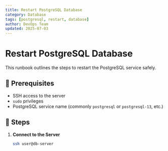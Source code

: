 ```yaml
---
title: Restart PostgreSQL Database
category: Database
tags: [postgresql, restart, database]
author: DevOps Team
updated: 2025-07-03
---
```


# Restart PostgreSQL Database

This runbook outlines the steps to restart the PostgreSQL service safely.

## 🧰 Prerequisites

- SSH access to the server
- `sudo` privileges
- PostgreSQL service name (commonly `postgresql` or `postgresql-13`, etc.)

## 🔁 Steps

1. **Connect to the Server**
   ```bash
   ssh user@db-server